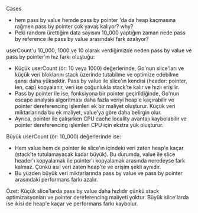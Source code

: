 Cases

- hem pass by value hemde pass by pointer 'da da heap kaçmasına rağmen pass by pointer çok yavaş kalıyor? why?
- Peki random ürettiğim data sayısını 10_000 yaptığım zaman nede pass by reference ile pass by value arasındaki fark azalıyor?

userCount'u 10_000, 1000 ve 10 olarak verdiğimizde neden pass by value ve pass by pointer'ın hız farkı oluştuğu:

- Küçük userCount (ör: 10 veya 1000) değerlerinde, Go'nun slice'ları ve küçük veri bloklarını stack üzerinde tutabilme ve optimize edebilme şansı daha yüksektir. Pass by value ile slice'ın kendisi (header: pointer, len, cap) kopyalanır, veri ise çoğunlukla stack'te kalır ve hızlı erişilir.
- Pass by pointer ile ise, fonksiyona bir pointer geçirildiğinde, Go'nun escape analysis algoritması daha fazla veriyi heap'e kaçırabilir ve pointer dereferencing işlemleri ek bir maliyet oluşturur. Küçük veri miktarlarında bu ek maliyet, value'ya göre daha belirgin olur.
- Ayrıca, pointer ile çalışırken CPU cache locality avantajı kaybolabilir ve pointer dereferencing işlemleri CPU için ekstra yük oluşturur.

Büyük userCount (ör: 10_000) değerlerinde ise:

- Hem value hem de pointer ile slice'ın içindeki veri zaten heap'e kaçar (stack'te tutulamayacak kadar büyük). Bu durumda, value ile slice header'ı kopyalamak ile pointer'ı kopyalamak arasında neredeyse fark kalmaz. Çünkü asıl veri zaten heap'te ve erişim şekli aynıdır.
- Bu yüzden büyük veri miktarlarında pass by value ve pass by pointer arasındaki performans farkı azalır.

Özet: Küçük slice'larda pass by value daha hızlıdır çünkü stack optimizasyonları ve pointer dereferencing maliyeti yoktur. Büyük slice'larda ise ikisi de heap'e kaçar ve performans farkı kaybolur.
